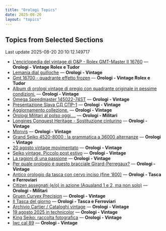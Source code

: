 ```yaml
---
title: "Orologi Topics"
date: 2025-08-20
layout: "topics"
---
```


## Topics from Selected Sections

Last update 2025-08-20 20:10:12.149717

- [L'enciclopedia del vintage di O&P - Rolex GMT-Master II 16760](https://orologi.forumfree.it/?t=80055897) — **Orologi - Vintage Rolex e Tudor**
- [Lemania dial guilloche](https://orologi.forumfree.it/?t=80506442) — **Orologi - Vintage**
- [Gmt 16700 - quadrante effetto frozen](https://orologi.forumfree.it/?t=80793987) — **Orologi - Vintage Rolex e Tudor**
- [Album di orologi vintage di pregio con quadrante originale  in pessime condizioni.](https://orologi.forumfree.it/?t=79944873) — **Orologi - Vintage**
- [Omega Speedmaster 145022-74ST](https://orologi.forumfree.it/?t=80787783) — **Orologi - Vintage**
- [Presentazione Slava СД СПР-1](https://orologi.forumfree.it/?t=80794351) — **Orologi - Vintage**
- [Aggiornamento collezione.](https://orologi.forumfree.it/?t=80795237) — **Orologi - Vintage**
- [Orologi Militari al polso oggi….](https://orologi.forumfree.it/?t=80440118) — **Orologi - Militari**
- [Longines Conquest Heritage - Sostituzione cinturino](https://orologi.forumfree.it/?t=80791165) — **Orologi - Vintage**
- [Monvis](https://orologi.forumfree.it/?t=80793461) — **Orologi - Vintage**
- [Grand Seiko 4520-8000 : la grammatica a 36000 alternanze](https://orologi.forumfree.it/?t=79625187) — **Orologi - Vintage**
- [20 agosto vintage movimentato](https://orologi.forumfree.it/?t=80794580) — **Orologi - Vintage**
- [Seiko vintage. Piccolo post estivo](https://orologi.forumfree.it/?t=80794767) — **Orologi - Vintage**
- [La ragioni di una passione](https://orologi.forumfree.it/?t=80791739) — **Orologi - Vintage**
- [Per quale orologio è questo bracciale Girard-Perregaux?](https://orologi.forumfree.it/?t=80795062) — **Orologi - Vintage**
- [Antico orologio da tasca con cervo inciso (fine ‘800)](https://orologi.forumfree.it/?t=80792793) — **Orologi - Tasca e Ferroviari**
- [Citizen assegnati (e/o) in azione (Aqualand 1 e 2, ma non solo)](https://orologi.forumfree.it/?t=77358351) — **Orologi - Militari**
- [Gruen Curvex Precision](https://orologi.forumfree.it/?t=80793433) — **Orologi - Vintage**
- [Il Tasca del giorno](https://orologi.forumfree.it/?t=80702163) — **Orologi - Tasca e Ferroviari**
- [Archivio Cartier / Cataloghi vintage](https://orologi.forumfree.it/?t=80789290) — **Orologi - Vintage**
- [19 agosto 2025 in technicolor](https://orologi.forumfree.it/?t=80793803) — **Orologi - Vintage**
- [King Seiko: raccolta fotografica](https://orologi.forumfree.it/?t=78946994) — **Orologi - Vintage**
- [Iwc cal 89](https://orologi.forumfree.it/?t=80795387) — **Orologi - Vintage**
